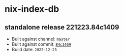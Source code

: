 # nix-index-db
## standalone release 221223.84c1409
- Built against channel: [`master`](https://github.com/nixos/nixpkgs/tree/master)
- Built against commit: [`84c1409`](https://github.com/NixOS/nixpkgs/commit/84c140962765ac2820d9f78e720f13ace5c40a96)
- Build date: `2022-12-23`
